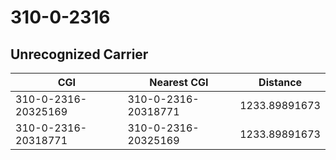 # 310-0-2316
## Unrecognized Carrier


| CGI | Nearest CGI | Distance |
|-----|-------------|----------|
| 310-0-2316-20325169 | 310-0-2316-20318771 | 1233.89891673 |
| 310-0-2316-20318771 | 310-0-2316-20325169 | 1233.89891673 |
